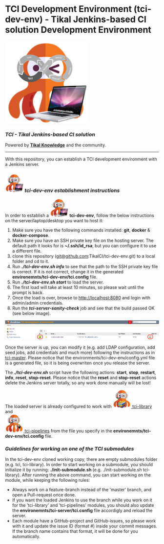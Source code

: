 # TCI Development Environment (tci-dev-env) - Tikal Jenkins-based CI solution Development Environment
![tci-dev](src/resources/images/tci-dev.png)

### ***TCI - Tikal Jenkins-based CI solution***

Powered by **[Tikal Knowledge](http://www.tikalk.com)** and the community.
<hr/>

With this repository, you can establish a TCI development environment with a Jenkins server.

### ***<img src="./src/resources/images/tci-dev.png" width="60" height="60"> tci-dev-env establishment instructions***

In order to establish a <img src="./src/resources/images/tci-dev.png" width="60" height="60"> **tci-dev-env**, follow the below instructions on the server/laptop/desktop you want to host it:

1. Make sure you have the following commands installed: **git**, **docker** & **docker-compose**.
1. Make sure you have an SSH private key file on the hosting server. The default path it looks for is **~/.ssh/id_rsa**, but you can configure it to use a different file.
1. clone this repository (git@github.com:TikalCI/tci-dev-env.git) to a local folder and cd to it.
1. Run _**./tci-dev-env.sh info**_ to see that the path to the SSH private key file is correct. If it is not correct, change it in the generated **environemnts/tci-dev-env/tci.config** file.
1. Run _**./tci-dev-env.sh start**_ to load the server. 
1. The first load will take at least 10 minutes, so please wait until the prompt is back.
1. Once the load is over, browse to [http://localhost:8080](http://localhost:8080) and login with admin/admin credentials.
1. Run the **_tci-server-sanity-check_** job and see that the build passed OK (see below image).
<img src="./src/resources/images/SanityCheck.png">

Once the server is up, you can modify it (e.g. add LDAP configuration, add seed jobs, add credentials and much more) following the instructions as in [tci-master](https://github.com/TikalCI/tci-master).
Please notice that the environments/tci-dev-env/config.yml file is a generated file, so it is being overwriten once you release the server.

The _**./tci-dev-env.sh**_ script have the following actions: **start**, **stop**, **restart**, **info**, **reset**, **stop-reset**.
Please notice that the **reset** and **stop-reset** actions delete the Jenkins server totally, so any work done manually will be lost!

The loaded server is already configured to work with [<img src="./src/resources/images/tci-library.png" width="60" height="60"> tci-library](https://github.com/TikalCI/tci-library) and<br/>[<img src="./src/resources/images/tci-pipelines.png" width="60" height="60"> tci-pipelines](https://github.com/TikalCI/tci-pipelines) from the file you specify in the **environemnts/tci-dev-env/tci.config** file.

### ***Guidelines for working on one of the TCI submodules***
In the tci-dev-env cloned working copy, there are empty submodules folder (e.g. tci, tci-library).
In order to start working on a submodule, you should initialize it by running: **./init-submodule.sh <module>** (e.g. ./init-submodule.sh tci-library).
After running the above command, you can start working on the module, while keeping the following rules:
* Always work on a feature-branch instead of the 'master' branch, and open a Pull-request once done.
* If you want the loaded Jenkins to use the branch while you work on it for the 'tci-library' and 'tci-pipelines' modules, you should also update the **environemnts/tci-server/tci.config** file accordigly and reload the server.
* Each module have a GitHub-project and GitHub-issues, so please work with it and update the issue ID (format #<number>) inside your commit messages. If the branch name contains that format, it will be done for you automatically.


